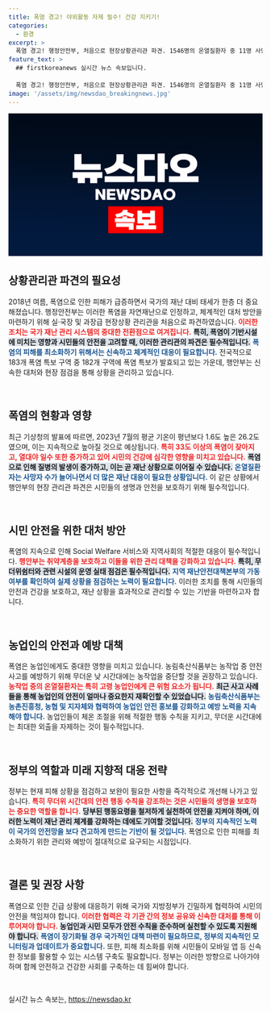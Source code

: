 ```yaml
---
title: 폭염 경고! 야외활동 자제 필수! 건강 지키기!
categories:
  - 환경
excerpt: >
  폭염 경고! 행정안전부, 처음으로 현장상황관리관 파견. 1546명의 온열질환자 중 11명 사망, 17개 시도 긴급 점검 착수. 무더위로 피해를 최소화할 국민 행동요령은? 클릭해 확인하세요!
feature_text: >
  ## firstkoreanews 실시간 뉴스 속보입니다.

  폭염 경고! 행정안전부, 처음으로 현장상황관리관 파견. 1546명의 온열질환자 중 11명 사망, 17개 시도 긴급 점검 착수. 무더위로 피해를 최소화할 국민 행동요령은? 클릭해 확인하세요!
image: '/assets/img/newsdao_breakingnews.jpg'
---
```


<p><img src="/assets/img/newsdao_breakingnews.jpg" alt="firstkoreanews 속보" /></p>

<h2 data-ke-size="size26">상황관리관 파견의 필요성</h2>

<p data-ke-size="size16">2018년 여름, 폭염으로 인한 피해가 급증하면서 국가의 재난 대비 태세가 한층 더 중요해졌습니다. 행정안전부는 이러한 폭염을 자연재난으로 인정하고, 체계적인 대처 방안을 마련하기 위해 실·국장 및 과장급 현장상황 관리관을 처음으로 파견하였습니다. <b><span style="color: #ee2323;">이러한 조치는 국가 재난 관리 시스템의 중대한 전환점으로 여겨집니다.</span></b> <b><span style="background-color: #21538527;">특히, 폭염이 기반시설에 미치는 영향과 시민들의 안전을 고려할 때, 이러한 관리관의 파견은 필수적입니다.</span></b> <b><span style="color: #1a5490;">폭염의 피해를 최소화하기 위해서는 신속하고 체계적인 대응이 필요합니다.</span></b> 전국적으로 183개 폭염 특보 구역 중 182개 구역에 폭염 특보가 발효되고 있는 가운데, 행안부는 신속한 대처와 현장 점검을 통해 상황을 관리하고 있습니다. </p>

<p data-ke-size="size16">&nbsp;</p>

<h2 data-ke-size="size26">폭염의 현황과 영향</h2>

<p data-ke-size="size16">최근 기상청의 발표에 따르면, 2023년 7월의 평균 기온이 평년보다 1.6도 높은 26.2도였으며, 이는 지속적으로 높아질 것으로 예상됩니다. <b><span style="color: #ee2323;">특히 33도 이상의 폭염이 잦아지고, 열대야 일수 또한 증가하고 있어 시민의 건강에 심각한 영향을 미치고 있습니다.</span></b> <b><span style="background-color: #21538527;">폭염으로 인해 질병의 발생이 증가하고, 이는 곧 재난 상황으로 이어질 수 있습니다.</span></b> <b><span style="color: #1a5490;">온열질환자는 사망자 수가 늘어나면서 더 많은 재난 대응이 필요한 상황입니다.</span></b> 이 같은 상황에서 행안부의 현장 관리관 파견은 시민들의 생명과 안전을 보호하기 위해 필수적입니다. </p>

<p data-ke-size="size16">&nbsp;</p>

<h2 data-ke-size="size26">시민 안전을 위한 대처 방안</h2>

<p data-ke-size="size16">폭염의 지속으로 인해 Social Welfare 서비스와 지역사회의 적절한 대응이 필수적입니다. <b><span style="color: #ee2323;">행안부는 취약계층을 보호하고 이들을 위한 관리 대책을 강화하고 있습니다.</span></b> <b><span style="background-color: #21538527;">특히, 무더위쉼터와 관련 시설의 운영 실태 점검은 필수적입니다.</span></b> <b><span style="color: #1a5490;">지역 재난안전대책본부의 가동 여부를 확인하여 실제 상황을 점검하는 노력이 필요합니다.</span></b> 이러한 조치를 통해 시민들의 안전과 건강을 보호하고, 재난 상황을 효과적으로 관리할 수 있는 기반을 마련하고자 합니다. </p>

<p data-ke-size="size16">&nbsp;</p>

<h2 data-ke-size="size26">농업인의 안전과 예방 대책</h2>

<p data-ke-size="size16">폭염은 농업인에게도 중대한 영향을 미치고 있습니다. 농림축산식품부는 농작업 중 안전사고를 예방하기 위해 무더운 낮 시간대에는 농작업을 중단할 것을 권장하고 있습니다. <b><span style="color: #ee2323;">농작업 중의 온열질환자는 특히 고령 농업인에게 큰 위험 요소가 됩니다.</span></b> <b><span style="background-color: #21538527;">최근 사고 사례들을 통해 농업인의 안전이 얼마나 중요한지 재확인할 수 있었습니다.</span></b> <b><span style="color: #1a5490;">농림축산식품부는 농촌진흥청, 농협 및 지자체와 협력하여 농업인 안전 홍보를 강화하고 예방 노력을 지속해야 합니다.</span></b> 농업인들이 체온 조절을 위해 적절한 행동 수칙을 지키고, 무더운 시간대에는 최대한 외출을 자제하는 것이 필수적입니다. </p>

<p data-ke-size="size16">&nbsp;</p>

<h2 data-ke-size="size26">정부의 역할과 미래 지향적 대응 전략</h2>

<p data-ke-size="size16">정부는 현재 피해 상황을 점검하고 보완이 필요한 사항을 즉각적으로 개선해 나가고 있습니다. <b><span style="color: #ee2323;">특히 무더위 시간대의 안전 행동 수칙을 강조하는 것은 시민들의 생명을 보호하는 중요한 역할을 합니다.</span></b> <b><span style="background-color: #21538527;">당부된 행동요령을 철저하게 실천하여 안전을 지켜야 하며, 이러한 노력이 재난 관리 체계를 강화하는 데에도 기여할 것입니다.</span></b> <b><span style="color: #1a5490;">정부의 지속적인 노력이 국가의 안전망을 보다 견고하게 만드는 기반이 될 것입니다.</span></b> 폭염으로 인한 피해를 최소화하기 위한 관리와 예방이 절대적으로 요구되는 시점입니다. </p>

<p data-ke-size="size16">&nbsp;</p>

<h2 data-ke-size="size26">결론 및 권장 사항</h2>

<p data-ke-size="size16">폭염으로 인한 긴급 상황에 대응하기 위해 국가와 지방정부가 긴밀하게 협력하여 시민의 안전을 책임져야 합니다. <b><span style="color: #ee2323;">이러한 협력은 각 기관 간의 정보 공유와 신속한 대처를 통해 이루어져야 합니다.</span></b> <b><span style="background-color: #21538527;">농업인과 시민 모두가 안전 수칙을 준수하며 실천할 수 있도록 지원해야 합니다.</span></b> <b><span style="color: #1a5490;">폭염이 장기화될 경우 국가적인 대책 마련이 필요하므로, 정부의 지속적인 모니터링과 업데이트가 중요합니다.</span></b> 또한, 피해 최소화를 위해 시민들이 모바일 앱 등 신속한 정보를 활용할 수 있는 시스템 구축도 필요합니다. 정부는 이러한 방향으로 나아가야 하며 함께 안전하고 건강한 사회를 구축하는 데 힘써야 합니다.</p>

<p data-ke-size="size16">&nbsp;</p>
실시간 뉴스 속보는, <a href="https://newsdao.kr" rel="dofollow">https://newsdao.kr</a>


